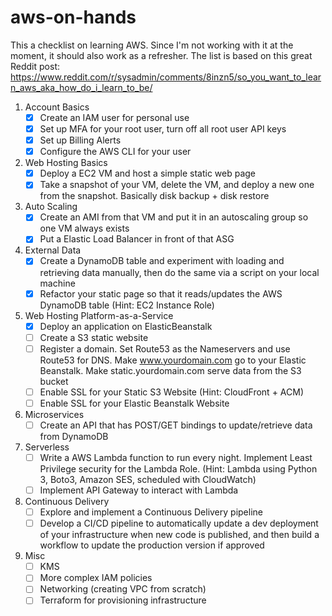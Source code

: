 # aws-on-hands

This a checklist on learning AWS. Since I'm not working with it at the moment, it should also work as a refresher.
The list is based on this great Reddit post: https://www.reddit.com/r/sysadmin/comments/8inzn5/so_you_want_to_learn_aws_aka_how_do_i_learn_to_be/

1. Account Basics 
    - [x] Create an IAM user for personal use
    - [x] Set up MFA for your root user, turn off all root user API keys
    - [x] Set up Billing Alerts
    - [x] Configure the AWS CLI for your user
2. Web Hosting Basics
    - [x] Deploy a EC2 VM and host a simple static web page
    - [x] Take a snapshot of your VM, delete the VM, and deploy a new one from the snapshot. Basically disk backup + disk restore
3. Auto Scaling
    - [x] Create an AMI from that VM and put it in an autoscaling group so one VM always exists
    - [x] Put a Elastic Load Balancer in front of that ASG
4. External Data
    - [x] Create a DynamoDB table and experiment with loading and retrieving data manually, then do the same via a script on your local machine
    - [x] Refactor your static page so that it reads/updates the AWS DynamoDB table (Hint: EC2 Instance Role)
5. Web Hosting Platform-as-a-Service
    - [x] Deploy an application on ElasticBeanstalk
    - [ ] Create a S3 static website
    - [ ] Register a domain. Set Route53 as the Nameservers and use Route53 for DNS. Make www.yourdomain.com go to your Elastic Beanstalk. Make static.yourdomain.com serve data from the S3 bucket
    - [ ] Enable SSL for your Static S3 Website (Hint: CloudFront + ACM)
    - [ ] Enable SSL for your Elastic Beanstalk Website
6. Microservices
    - [ ] Create an API that has POST/GET bindings to update/retrieve data from DynamoDB
7. Serverless
    - [ ] Write a AWS Lambda function to run every night. Implement Least Privilege security for the Lambda Role. (Hint: Lambda using Python 3, Boto3, Amazon SES, scheduled with CloudWatch)
    - [ ] Implement API Gateway to interact with Lambda
8. Continuous Delivery
    - [ ] Explore and implement a Continuous Delivery pipeline
    - [ ] Develop a CI/CD pipeline to automatically update a dev deployment of your infrastructure when new code is published, and then build a workflow to update the production version if approved
9. Misc
    - [ ] KMS
    - [ ] More complex IAM policies
    - [ ] Networking (creating VPC from scratch)
    - [ ] Terraform for provisioning infrastructure
